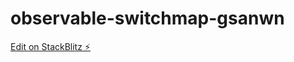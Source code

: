 # observable-switchmap-gsanwn

[Edit on StackBlitz ⚡️](https://stackblitz.com/edit/observable-switchmap-gsanwn)